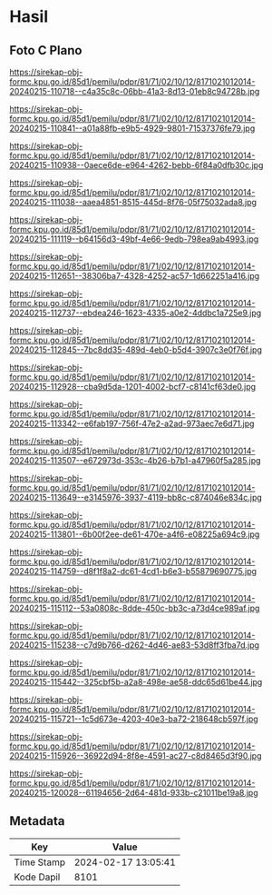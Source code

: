 # Hasil

## Foto C Plano

https://sirekap-obj-formc.kpu.go.id/85d1/pemilu/pdpr/81/71/02/10/12/8171021012014-20240215-110718--c4a35c8c-06bb-41a3-8d13-01eb8c94728b.jpg

https://sirekap-obj-formc.kpu.go.id/85d1/pemilu/pdpr/81/71/02/10/12/8171021012014-20240215-110841--a01a88fb-e9b5-4929-9801-71537376fe79.jpg

https://sirekap-obj-formc.kpu.go.id/85d1/pemilu/pdpr/81/71/02/10/12/8171021012014-20240215-110938--0aece6de-e964-4262-bebb-6f84a0dfb30c.jpg

https://sirekap-obj-formc.kpu.go.id/85d1/pemilu/pdpr/81/71/02/10/12/8171021012014-20240215-111038--aaea4851-8515-445d-8f76-05f75032ada8.jpg

https://sirekap-obj-formc.kpu.go.id/85d1/pemilu/pdpr/81/71/02/10/12/8171021012014-20240215-111119--b64156d3-49bf-4e66-9edb-798ea9ab4993.jpg

https://sirekap-obj-formc.kpu.go.id/85d1/pemilu/pdpr/81/71/02/10/12/8171021012014-20240215-112651--38306ba7-4328-4252-ac57-1d662251a416.jpg

https://sirekap-obj-formc.kpu.go.id/85d1/pemilu/pdpr/81/71/02/10/12/8171021012014-20240215-112737--ebdea246-1623-4335-a0e2-4ddbc1a725e9.jpg

https://sirekap-obj-formc.kpu.go.id/85d1/pemilu/pdpr/81/71/02/10/12/8171021012014-20240215-112845--7bc8dd35-489d-4eb0-b5d4-3907c3e0f76f.jpg

https://sirekap-obj-formc.kpu.go.id/85d1/pemilu/pdpr/81/71/02/10/12/8171021012014-20240215-112928--cba9d5da-1201-4002-bcf7-c8141cf63de0.jpg

https://sirekap-obj-formc.kpu.go.id/85d1/pemilu/pdpr/81/71/02/10/12/8171021012014-20240215-113342--e6fab197-756f-47e2-a2ad-973aec7e6d71.jpg

https://sirekap-obj-formc.kpu.go.id/85d1/pemilu/pdpr/81/71/02/10/12/8171021012014-20240215-113507--e672973d-353c-4b26-b7b1-a47960f5a285.jpg

https://sirekap-obj-formc.kpu.go.id/85d1/pemilu/pdpr/81/71/02/10/12/8171021012014-20240215-113649--e3145976-3937-4119-bb8c-c874046e834c.jpg

https://sirekap-obj-formc.kpu.go.id/85d1/pemilu/pdpr/81/71/02/10/12/8171021012014-20240215-113801--6b00f2ee-de61-470e-a4f6-e08225a694c9.jpg

https://sirekap-obj-formc.kpu.go.id/85d1/pemilu/pdpr/81/71/02/10/12/8171021012014-20240215-114759--d8f1f8a2-dc61-4cd1-b6e3-b55879690775.jpg

https://sirekap-obj-formc.kpu.go.id/85d1/pemilu/pdpr/81/71/02/10/12/8171021012014-20240215-115112--53a0808c-8dde-450c-bb3c-a73d4ce989af.jpg

https://sirekap-obj-formc.kpu.go.id/85d1/pemilu/pdpr/81/71/02/10/12/8171021012014-20240215-115238--c7d9b766-d262-4d46-ae83-53d8ff3fba7d.jpg

https://sirekap-obj-formc.kpu.go.id/85d1/pemilu/pdpr/81/71/02/10/12/8171021012014-20240215-115442--325cbf5b-a2a8-498e-ae58-ddc65d61be44.jpg

https://sirekap-obj-formc.kpu.go.id/85d1/pemilu/pdpr/81/71/02/10/12/8171021012014-20240215-115721--1c5d673e-4203-40e3-ba72-218648cb597f.jpg

https://sirekap-obj-formc.kpu.go.id/85d1/pemilu/pdpr/81/71/02/10/12/8171021012014-20240215-115926--36922d94-8f8e-4591-ac27-c8d8465d3f90.jpg

https://sirekap-obj-formc.kpu.go.id/85d1/pemilu/pdpr/81/71/02/10/12/8171021012014-20240215-120028--61194656-2d64-481d-933b-c21011be19a8.jpg


## Metadata

| Key        | Value               |
| ---------- | ------------------- |
| Time Stamp | 2024-02-17 13:05:41 |
| Kode Dapil | 8101                |



